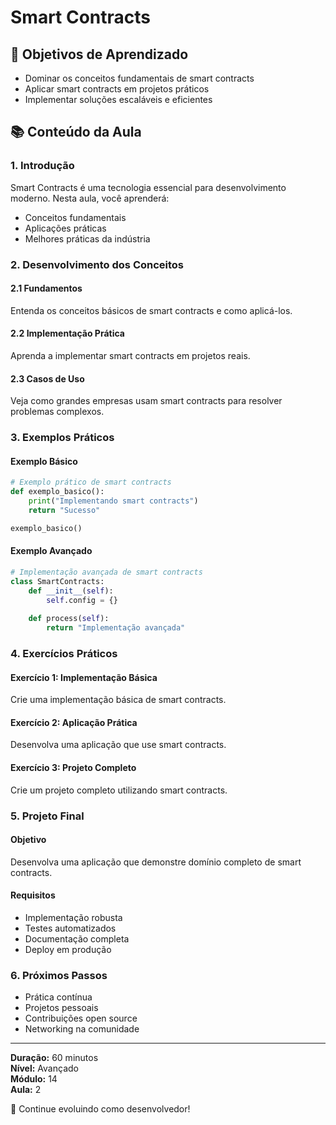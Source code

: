 # Smart Contracts

## 🎯 Objetivos de Aprendizado
- Dominar os conceitos fundamentais de smart contracts
- Aplicar smart contracts em projetos práticos
- Implementar soluções escaláveis e eficientes

## 📚 Conteúdo da Aula

### 1. Introdução
Smart Contracts é uma tecnologia essencial para desenvolvimento moderno. Nesta aula, você aprenderá:

- Conceitos fundamentais
- Aplicações práticas
- Melhores práticas da indústria

### 2. Desenvolvimento dos Conceitos

#### 2.1 Fundamentos
Entenda os conceitos básicos de smart contracts e como aplicá-los.

#### 2.2 Implementação Prática
Aprenda a implementar smart contracts em projetos reais.

#### 2.3 Casos de Uso
Veja como grandes empresas usam smart contracts para resolver problemas complexos.

### 3. Exemplos Práticos

#### Exemplo Básico
```python
# Exemplo prático de smart contracts
def exemplo_basico():
    print("Implementando smart contracts")
    return "Sucesso"

exemplo_basico()
```

#### Exemplo Avançado
```python
# Implementação avançada de smart contracts
class SmartContracts:
    def __init__(self):
        self.config = {}
    
    def process(self):
        return "Implementação avançada"
```

### 4. Exercícios Práticos

#### Exercício 1: Implementação Básica
Crie uma implementação básica de smart contracts.

#### Exercício 2: Aplicação Prática
Desenvolva uma aplicação que use smart contracts.

#### Exercício 3: Projeto Completo
Crie um projeto completo utilizando smart contracts.

### 5. Projeto Final

#### Objetivo
Desenvolva uma aplicação que demonstre domínio completo de smart contracts.

#### Requisitos
- Implementação robusta
- Testes automatizados
- Documentação completa
- Deploy em produção

### 6. Próximos Passos

- Prática contínua
- Projetos pessoais
- Contribuições open source
- Networking na comunidade

---

**Duração:** 60 minutos  
**Nível:** Avançado  
**Módulo:** 14  
**Aula:** 2  

🎉 Continue evoluindo como desenvolvedor!
